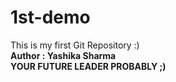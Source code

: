 # 1st-demo
This is my first Git Repository :)
<b> <br>
Author : Yashika Sharma
<b> <br>
YOUR FUTURE LEADER PROBABLY ;)

